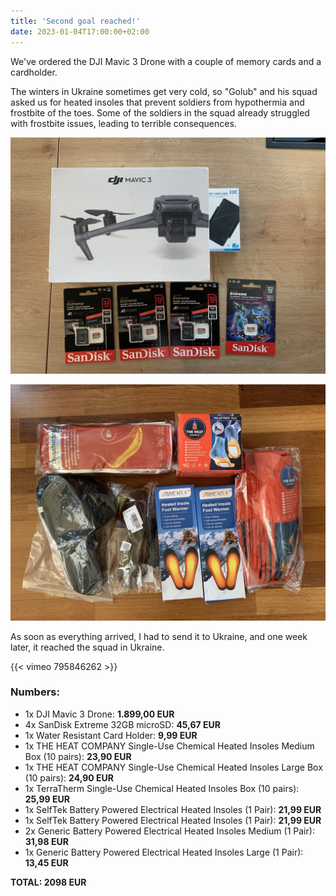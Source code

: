 ```yaml
---
title: 'Second goal reached!'
date: 2023-01-04T17:00:00+02:00
---
```


We've ordered the DJI Mavic 3 Drone with a couple of memory cards and a cardholder.

The winters in Ukraine sometimes get very cold, so "Golub" and his squad asked us for heated insoles that prevent soldiers from hypothermia and frostbite of the toes. Some of the soldiers in the squad already struggled with frostbite issues, leading to terrible consequences.

![Drone](./drone.jpg 'Drone')

![Heated Insoles](./insoles.jpg 'Heated Insoles')

As soon as everything arrived, I had to send it to Ukraine, and one week later, it reached the squad in Ukraine.

{{< vimeo 795846262 >}}

### Numbers:

- 1x DJI Mavic 3 Drone: **1.899,00 EUR**
- 4x SanDisk Extreme 32GB microSD: **45,67 EUR**
- 1x Water Resistant Card Holder: **9,99 EUR**
- 1x THE HEAT COMPANY Single-Use Chemical Heated Insoles Medium Box (10 pairs): **23,90 EUR**
- 1x THE HEAT COMPANY Single-Use Chemical Heated Insoles Large Box (10 pairs): **24,90 EUR**
- 1x TerraTherm Single-Use Chemical Heated Insoles Box (10 pairs): **25,99 EUR**
- 1x SelfTek Battery Powered Electrical Heated Insoles (1 Pair): **21,99 EUR**
- 1x SelfTek Battery Powered Electrical Heated Insoles (1 Pair): **21,99 EUR**
- 2x Generic Battery Powered Electrical Heated Insoles Medium (1 Pair): **31,98 EUR**
- 1x Generic Battery Powered Electrical Heated Insoles Large (1 Pair): **13,45 EUR**

**TOTAL: 2098 EUR**
